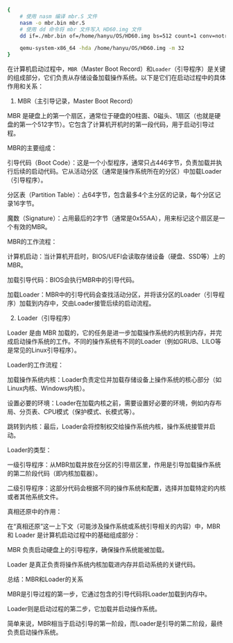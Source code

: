 ```bash
{
    # 使用 nasm 编译 mbr.S 文件
    nasm -o mbr.bin mbr.S
    # 使用 dd 命令将 mbr 文件写入 HD60.img 文件
    dd if=./mbr.bin of=/home/hanyu/OS/HD60.img bs=512 count=1 conv=notrunc

    qemu-system-x86_64 -hda /home/hanyu/OS/HD60.img -m 32
}
```
在计算机启动过程中，`MBR`（Master Boot Record）和`Loader`（引导程序）是关键的组成部分，它们负责从存储设备加载操作系统。以下是它们在启动过程中的具体作用和关系：

1. MBR（主引导记录，Master Boot Record）

MBR 是硬盘上的第一个扇区，通常位于硬盘的0柱面、0磁头、1扇区（也就是硬盘的第一个512字节）。它包含了计算机开机时的第一段代码，用于启动引导过程。

MBR的主要组成：

引导代码（Boot Code）：这是一个小型程序，通常只占446字节，负责加载并执行后续的启动代码。它从活动分区（通常是操作系统所在的分区）中加载Loader（引导程序）。

分区表（Partition Table）：占64字节，包含最多4个主分区的记录，每个分区记录16字节。

魔数（Signature）：占用最后的2字节（通常是0x55AA），用来标记这个扇区是一个有效的MBR。

MBR的工作流程：

计算机启动：当计算机开启时，BIOS/UEFI会读取存储设备（硬盘、SSD等）上的MBR。

加载引导代码：BIOS会执行MBR中的引导代码。

加载Loader：MBR中的引导代码会查找活动分区，并将该分区的Loader（引导程序）加载到内存中，交由Loader接管后续的启动流程。

2. Loader（引导程序）

Loader 是由 MBR 加载的，它的任务是进一步加载操作系统的内核到内存，并完成启动操作系统的工作。不同的操作系统有不同的Loader（例如GRUB、LILO等是常见的Linux引导程序）。

Loader的工作流程：

加载操作系统内核：Loader负责定位并加载存储设备上操作系统的核心部分（如Linux内核、Windows内核）。

设置必要的环境：Loader在加载内核之前，需要设置好必要的环境，例如内存布局、分页表、CPU模式（保护模式、长模式等）。

跳转到内核：最后，Loader会将控制权交给操作系统内核，操作系统接管并启动。

Loader的类型：

一级引导程序：从MBR加载并放在分区的引导扇区里，作用是引导加载操作系统的第二阶段代码（即内核加载器）。

二级引导程序：这部分代码会根据不同的操作系统和配置，选择并加载特定的内核或者其他系统文件。

真相还原中的作用：

在“真相还原”这一上下文（可能涉及操作系统或系统引导相关的内容）中，MBR 和 Loader 是计算机启动过程中的基础组成部分：

MBR 负责启动硬盘上的引导程序，确保操作系统能被加载。

Loader 是真正负责将操作系统内核加载进内存并启动系统的关键代码。

总结：MBR和Loader的关系

MBR是引导过程的第一步，它通过包含的引导代码将Loader加载到内存中。

Loader则是启动过程的第二步，它加载并启动操作系统。

简单来说，MBR相当于启动引导的第一阶段，而Loader是引导的第二阶段，最终负责启动操作系统。